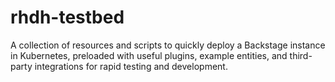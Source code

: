 # rhdh-testbed
A collection of resources and scripts to quickly deploy a Backstage instance in Kubernetes, preloaded with useful plugins, example entities, and third-party integrations for rapid testing and development.
